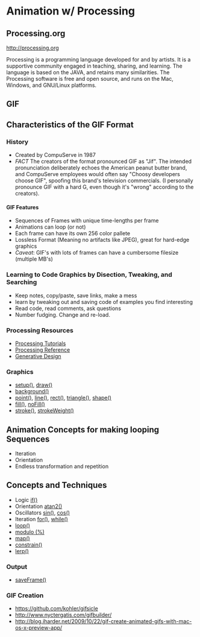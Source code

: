 # Animation w/ Processing

## Processing.org
http://processing.org

Processing is a programming language developed for and by artists. 
It is a supportive community engaged in teaching, sharing, and learning.
The language is based on the JAVA, and retains many similarities. 
The Processing software is free and open source, and runs on the Mac, Windows, and GNU/Linux platforms.

## GIF

## Characteristics of the GIF Format
### History
- Created by CompuServe in 1987
- *FACT* The creators of the format pronounced GIF as "Jif". The intended pronunciation deliberately echoes the American peanut butter brand, and CompuServe employees would often say "Choosy developers choose GIF", spoofing this brand's television commercials. (I personally pronounce GIF with a hard G, even though it's "wrong" according to the creators).

#### GIF Features
- Sequences of Frames with unique time-lengths per frame
- Animations can loop (or not)
- Each frame can have its own 256 color pallete
- Lossless Format (Meaning no artifacts like JPEG), great for hard-edge graphics
- *Caveat*: GIF's with lots of frames can have a cumbersome filesize (multiple MB's)

### Learning to Code Graphics by Disection, Tweaking, and Searching
- Keep notes, copy/paste, save links, make a mess
- learn by tweaking out and saving code of examples you find interesting
- Read code, read comments, ask questions
- Number fudging. Change and re-load.

### Processing Resources
- [Processing Tutorials](http://processing.org/tutorials/)
- [Processing Reference](http://processing.org/reference/)
- [Generative Design](http://www.generative-gestaltung.de/code)

### Graphics
- [setup()](http://processing.org/reference/setup_.html), [draw()](http://processing.org/reference/draw_.html) 
- [background()](http://processing.org/reference/background_.html) 
- [point()](http://processing.org/reference/point_.html), [line()](http://processing.org/reference/line_.html), [rect()](http://processing.org/reference/rect_.html), [triangle()](http://processing.org/reference/triangle_.html), [shape()](http://processing.org/reference/beginShape_.html)
- [fill()](http://processing.org/reference/fill_.html), [noFill()](http://processing.org/reference/noFill_.html)
- [stroke()](http://processing.org/reference/stroke_.html), [strokeWeight()](http://processing.org/reference/strokeWeight_.html)

## Animation Concepts for making looping Sequences
- Iteration
- Orientation
- Endless transformation and repetition

## Concepts and Techniques
- Logic [if()](http://processing.org/reference/if.html)
- Orientation [atan2()](http://processing.org/reference/atan2_.html)
- Oscillators [sin()](http://processing.org/reference/sin_.html), [cos()](http://processing.org/reference/cos_.html)
- Iteration [for()](http://processing.org/reference/for.html), [while()](http://processing.org/reference/while.html)
- [loop()](http://processing.org/reference/loop_.html)
- [modulo (%)](http://processing.org/reference/modulo.html)
- [map()](http://processing.org/reference/map_.html)
- [constrain()](http://processing.org/reference/constrain_.html)
- [lerp()](http://processing.org/reference/lerp_.html)

### Output
- [saveFrame()](http://processing.org/reference/saveFrame_.html)

### GIF Creation
- https://github.com/kohler/gifsicle
- http://www.nyctergatis.com/gifbuilder/
- http://blog.iharder.net/2009/10/22/gif-create-animated-gifs-with-mac-os-x-preview-app/


